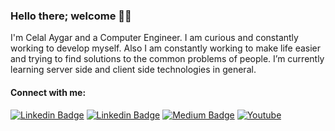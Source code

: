 ### Hello there; welcome 👋🏾
I'm Celal Aygar and a Computer Engineer. I am curious and constantly working to develop myself. Also I am constantly working to make life easier and trying to find solutions to the common problems of people. I’m currently learning server side and client side technologies in general.
 
#### Connect with me:
[![Linkedin Badge](https://img.shields.io/badge/-celalaygar-blue?style=plastic&logo=Linkedin&logoColor=white&link=https://www.linkedin.com/in/celalaygar/)](https://www.linkedin.com/in/celalaygar/)                           [![Linkedin Badge](https://img.shields.io/badge/-celalaygar-white?style=plastic&logo=stackoverflow&logoColor=dark&link=https://stackoverflow.com/users/12014524/hac%c4%b1-celal-aygar)](https://stackoverflow.com/users/12014524/hac%c4%b1-celal-aygar)                                                                                                                                                                                          [![Medium Badge](https://img.shields.io/badge/-@celalaygar-557799?style=plastic&logo=Medium&logoColor=BLACK&link=https://medium.com/@celalaygar)](https://medium.com/@celalaygar)                                       [![Youtube](https://img.shields.io/badge/-@celalaygar-557799?style=plastic&logo=Youtube&logoColor=WHITE&color=EE4B2B&labelColor=EE4B2B&link=https://www.youtube.com/@celalaygar)](https://www.youtube.com/@celalaygar) 


